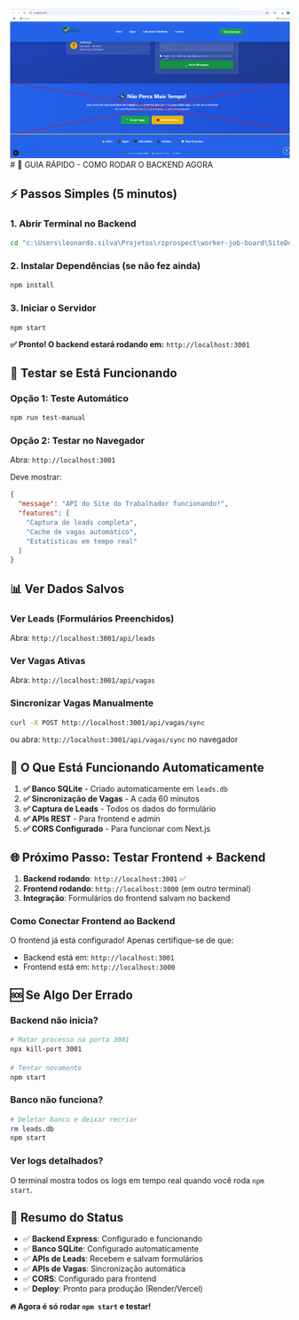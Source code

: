 ![![alt text](image.png)](image.png)# 🚀 GUIA RÁPIDO - COMO RODAR O BACKEND AGORA

## ⚡ Passos Simples (5 minutos)

### 1. Abrir Terminal no Backend
```bash
cd "c:\Users\leonardo.silva\Projetos\rzprospect\worker-job-board\SiteDoTrabalhador-backend"
```

### 2. Instalar Dependências (se não fez ainda)
```bash
npm install
```

### 3. Iniciar o Servidor
```bash
npm start
```

**✅ Pronto! O backend estará rodando em:** `http://localhost:3001`

## 🧪 Testar se Está Funcionando

### Opção 1: Teste Automático
```bash
npm run test-manual
```

### Opção 2: Testar no Navegador
Abra: `http://localhost:3001`

Deve mostrar:
```json
{
  "message": "API do Site do Trabalhador funcionando!",
  "features": [
    "Captura de leads completa",
    "Cache de vagas automático", 
    "Estatísticas em tempo real"
  ]
}
```

## 📊 Ver Dados Salvos

### Ver Leads (Formulários Preenchidos)
Abra: `http://localhost:3001/api/leads`

### Ver Vagas Ativas
Abra: `http://localhost:3001/api/vagas`

### Sincronizar Vagas Manualmente
```bash
curl -X POST http://localhost:3001/api/vagas/sync
```
ou abra: `http://localhost:3001/api/vagas/sync` no navegador

## 🔄 O Que Está Funcionando Automaticamente

1. **✅ Banco SQLite** - Criado automaticamente em `leads.db`
2. **✅ Sincronização de Vagas** - A cada 60 minutos
3. **✅ Captura de Leads** - Todos os dados do formulário
4. **✅ APIs REST** - Para frontend e admin
5. **✅ CORS Configurado** - Para funcionar com Next.js

## 🌐 Próximo Passo: Testar Frontend + Backend

1. **Backend rodando**: `http://localhost:3001` ✅
2. **Frontend rodando**: `http://localhost:3000` (em outro terminal)
3. **Integração**: Formulários do frontend salvam no backend

### Como Conectar Frontend ao Backend

O frontend já está configurado! Apenas certifique-se de que:
- Backend está em: `http://localhost:3001`
- Frontend está em: `http://localhost:3000`

## 🆘 Se Algo Der Errado

### Backend não inicia?
```bash
# Matar processo na porta 3001
npx kill-port 3001

# Tentar novamente
npm start
```

### Banco não funciona?
```bash
# Deletar banco e deixar recriar
rm leads.db
npm start
```

### Ver logs detalhados?
O terminal mostra todos os logs em tempo real quando você roda `npm start`.

## 🎯 Resumo do Status

- ✅ **Backend Express**: Configurado e funcionando
- ✅ **Banco SQLite**: Configurado automaticamente
- ✅ **APIs de Leads**: Recebem e salvam formulários
- ✅ **APIs de Vagas**: Sincronização automática
- ✅ **CORS**: Configurado para frontend
- ✅ **Deploy**: Pronto para produção (Render/Vercel)

**🔥 Agora é só rodar `npm start` e testar!**
